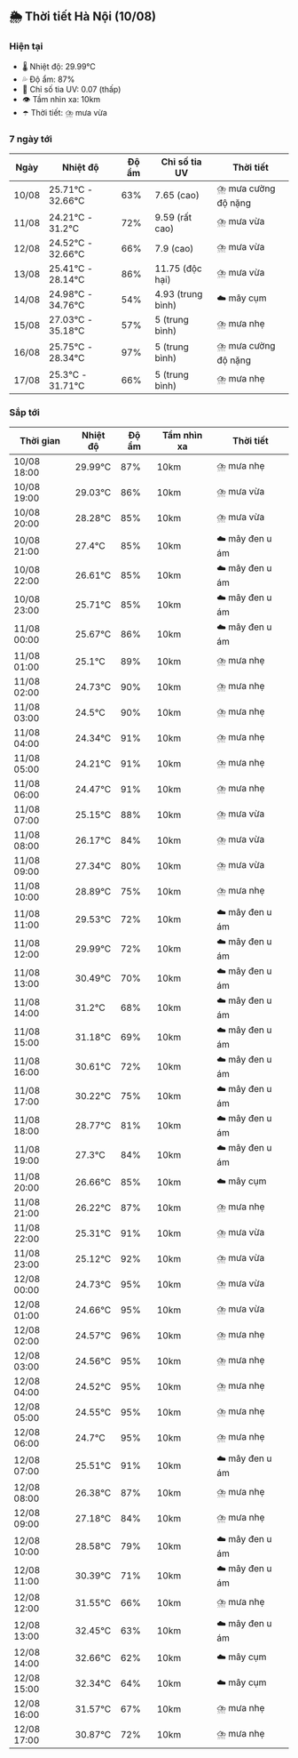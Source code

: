 ## 🌦️ Thời tiết Hà Nội (10/08)

### Hiện tại

- 🌡️ Nhiệt độ: 29.99℃
- 💦 Độ ẩm: 87%
- 🌟 Chỉ số tia UV: 0.07 (thấp)
- 👁️ Tầm nhìn xa: 10km
- ☂️ Thời tiết: ⛈️ mưa vừa

### 7 ngày tới

| Ngày | Nhiệt độ | Độ ẩm | Chỉ số tia UV | Thời tiết |
| --- | --- | --- | --- | --- |
| 10/08 | 25.71℃ - 32.66℃ | 63% | 7.65 (cao) | ⛈️ mưa cường độ nặng |
| 11/08 | 24.21℃ - 31.2℃ | 72% | 9.59 (rất cao) | ⛈️ mưa vừa |
| 12/08 | 24.52℃ - 32.66℃ | 66% | 7.9 (cao) | ⛈️ mưa vừa |
| 13/08 | 25.41℃ - 28.14℃ | 86% | 11.75 (độc hại) | ⛈️ mưa vừa |
| 14/08 | 24.98℃ - 34.76℃ | 54% | 4.93 (trung bình) | ☁️ mây cụm |
| 15/08 | 27.03℃ - 35.18℃ | 57% | 5 (trung bình) | ⛈️ mưa nhẹ |
| 16/08 | 25.75℃ - 28.34℃ | 97% | 5 (trung bình) | ⛈️ mưa cường độ nặng |
| 17/08 | 25.3℃ - 31.71℃ | 66% | 5 (trung bình) | ⛈️ mưa nhẹ |

### Sắp tới

| Thời gian | Nhiệt độ | Độ ẩm | Tầm nhìn xa | Thời tiết |
| --- | --- | --- | --- | --- |
| 10/08 18:00 | 29.99℃ | 87% | 10km | ⛈️ mưa nhẹ |
| 10/08 19:00 | 29.03℃ | 86% | 10km | ⛈️ mưa vừa |
| 10/08 20:00 | 28.28℃ | 85% | 10km | ⛈️ mưa vừa |
| 10/08 21:00 | 27.4℃ | 85% | 10km | ☁️ mây đen u ám |
| 10/08 22:00 | 26.61℃ | 85% | 10km | ☁️ mây đen u ám |
| 10/08 23:00 | 25.71℃ | 85% | 10km | ☁️ mây đen u ám |
| 11/08 00:00 | 25.67℃ | 86% | 10km | ☁️ mây đen u ám |
| 11/08 01:00 | 25.1℃ | 89% | 10km | ⛈️ mưa nhẹ |
| 11/08 02:00 | 24.73℃ | 90% | 10km | ⛈️ mưa nhẹ |
| 11/08 03:00 | 24.5℃ | 90% | 10km | ⛈️ mưa nhẹ |
| 11/08 04:00 | 24.34℃ | 91% | 10km | ⛈️ mưa nhẹ |
| 11/08 05:00 | 24.21℃ | 91% | 10km | ⛈️ mưa nhẹ |
| 11/08 06:00 | 24.47℃ | 91% | 10km | ⛈️ mưa nhẹ |
| 11/08 07:00 | 25.15℃ | 88% | 10km | ⛈️ mưa vừa |
| 11/08 08:00 | 26.17℃ | 84% | 10km | ⛈️ mưa vừa |
| 11/08 09:00 | 27.34℃ | 80% | 10km | ⛈️ mưa vừa |
| 11/08 10:00 | 28.89℃ | 75% | 10km | ⛈️ mưa nhẹ |
| 11/08 11:00 | 29.53℃ | 72% | 10km | ☁️ mây đen u ám |
| 11/08 12:00 | 29.99℃ | 72% | 10km | ☁️ mây đen u ám |
| 11/08 13:00 | 30.49℃ | 70% | 10km | ☁️ mây đen u ám |
| 11/08 14:00 | 31.2℃ | 68% | 10km | ☁️ mây đen u ám |
| 11/08 15:00 | 31.18℃ | 69% | 10km | ☁️ mây đen u ám |
| 11/08 16:00 | 30.61℃ | 72% | 10km | ☁️ mây đen u ám |
| 11/08 17:00 | 30.22℃ | 75% | 10km | ☁️ mây đen u ám |
| 11/08 18:00 | 28.77℃ | 81% | 10km | ☁️ mây đen u ám |
| 11/08 19:00 | 27.3℃ | 84% | 10km | ☁️ mây đen u ám |
| 11/08 20:00 | 26.66℃ | 85% | 10km | ☁️ mây cụm |
| 11/08 21:00 | 26.22℃ | 87% | 10km | ⛈️ mưa nhẹ |
| 11/08 22:00 | 25.31℃ | 91% | 10km | ⛈️ mưa vừa |
| 11/08 23:00 | 25.12℃ | 92% | 10km | ⛈️ mưa vừa |
| 12/08 00:00 | 24.73℃ | 95% | 10km | ⛈️ mưa vừa |
| 12/08 01:00 | 24.66℃ | 95% | 10km | ⛈️ mưa vừa |
| 12/08 02:00 | 24.57℃ | 96% | 10km | ⛈️ mưa nhẹ |
| 12/08 03:00 | 24.56℃ | 95% | 10km | ⛈️ mưa nhẹ |
| 12/08 04:00 | 24.52℃ | 95% | 10km | ⛈️ mưa nhẹ |
| 12/08 05:00 | 24.55℃ | 95% | 10km | ⛈️ mưa nhẹ |
| 12/08 06:00 | 24.7℃ | 95% | 10km | ⛈️ mưa nhẹ |
| 12/08 07:00 | 25.51℃ | 91% | 10km | ☁️ mây đen u ám |
| 12/08 08:00 | 26.38℃ | 87% | 10km | ⛈️ mưa nhẹ |
| 12/08 09:00 | 27.18℃ | 84% | 10km | ⛈️ mưa nhẹ |
| 12/08 10:00 | 28.58℃ | 79% | 10km | ☁️ mây đen u ám |
| 12/08 11:00 | 30.39℃ | 71% | 10km | ☁️ mây đen u ám |
| 12/08 12:00 | 31.55℃ | 66% | 10km | ⛈️ mưa nhẹ |
| 12/08 13:00 | 32.45℃ | 63% | 10km | ☁️ mây đen u ám |
| 12/08 14:00 | 32.66℃ | 62% | 10km | ☁️ mây cụm |
| 12/08 15:00 | 32.34℃ | 64% | 10km | ☁️ mây cụm |
| 12/08 16:00 | 31.57℃ | 67% | 10km | ⛈️ mưa nhẹ |
| 12/08 17:00 | 30.87℃ | 72% | 10km | ⛈️ mưa nhẹ |
